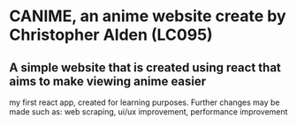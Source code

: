 # CANIME, an anime website create by Christopher Alden (LC095)
## A simple website that is created using react that aims to make viewing anime easier
my first react app, created for learning purposes.
Further changes may be made such as: web scraping, ui/ux improvement, performance improvement
